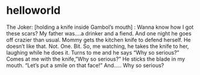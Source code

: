 # helloworld
The Joker: [holding a knife inside Gambol’s mouth] : Wanna know how I got these scars? 
My father was….a drinker and a fiend. 
And one night he goes off crazier than usual. 
Mommy gets the kitchen knife to defend herself. 
He doesn’t like that. Not. One. Bit. 
So, me watching, he takes the knife to her, laughing while he does it. 
Turns to me and he says “Why so serious?” Comes at me with the knife,”Why so serious?” He sticks the blade in my mouth. 
“Let’s put a smile on that face!” And….. Why so serious? 
